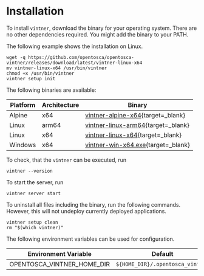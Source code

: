 # Installation

To install `vintner`, download the binary for your operating system.
There are no other dependencies required. 
You might add the binary to your PATH.

The following example shows the installation on Linux.
```
wget -q https://github.com/opentosca/opentosca-vintner/releases/download/latest/vintner-linux-x64
mv vintner-linux-x64 /usr/bin/vintner
chmod +x /usr/bin/vintner
vintner setup init
```

The following binaries are available:

| Platform | Architecture | Binary | 
| -- | --- | --- |
| Alpine | x64 | [vintner-alpine-x64](https://github.com/opentosca/opentosca-vintner/releases/download/latest/vintner-alpine-x64){target=_blank} |
| Linux | arm64 | [vintner-linux-arm64](https://github.com/opentosca/opentosca-vintner/releases/download/latest/vintner-linux-arm64){target=_blank} |
| Linux | x64 | [vintner-linux-x64](https://github.com/opentosca/opentosca-vintner/releases/download/latest/vintner-linux-x64){target=_blank} |
| Windows | x64 | [vintner-win-x64.exe](https://github.com/opentosca/opentosca-vintner/releases/download/latest/vintner-win-x64.exe){target=_blank} |


To check, that the `vintner` can be executed, run

```
vintner --version
```

To start the server, run
```
vintner server start
```

To uninstall all files including the binary, run the following commands.
However, this will not undeploy currently deployed applications.

```
vintner setup clean
rm "$(which vintner)"
```

The following environment variables can be used for configuration.

| Environment Variable       | Default            | Description |
|----------------------------|--------------------| ----------- |
| OPENTOSCA_VINTNER_HOME_DIR | `${HOME_DIR}/.opentosca_vintner` |             |

